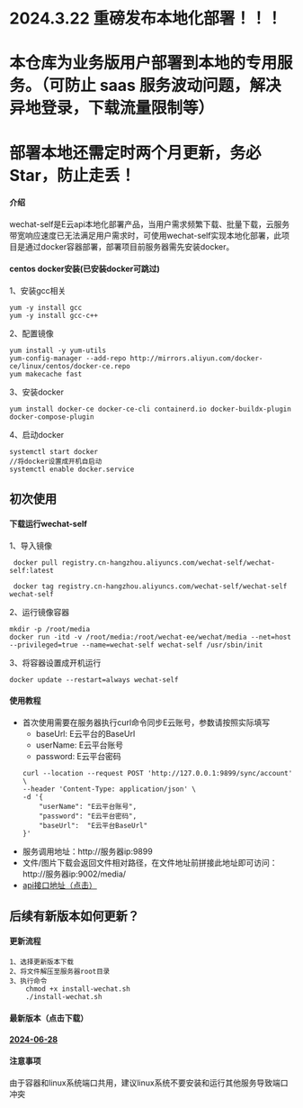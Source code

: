 # 2024.3.22 重磅发布本地化部署！！！
# 本仓库为业务版用户部署到本地的专用服务。（可防止 saas 服务波动问题，解决异地登录，下载流量限制等）
# 部署本地还需定时两个月更新，务必 Star，防止走丢！


#### 介绍
wechat-self是E云api本地化部署产品，当用户需求频繁下载、批量下载，云服务带宽响应速度已无法满足用户需求时，可使用wechat-self实现本地化部署，此项目是通过docker容器部署，部署项目前服务器需先安装docker。


#### centos docker安装(已安装docker可跳过)  


1、安装gcc相关
```
yum -y install gcc
yum -y install gcc-c++
```
2、配置镜像

```
yum install -y yum-utils
yum-config-manager --add-repo http://mirrors.aliyun.com/docker-ce/linux/centos/docker-ce.repo
yum makecache fast
```
3、安装docker

```
yum install docker-ce docker-ce-cli containerd.io docker-buildx-plugin docker-compose-plugin
```
4、启动docker

```
systemctl start docker
//将docker设置成开机自启动
systemctl enable docker.service
```
## 初次使用
#### 下载运行wechat-self

1、导入镜像

```
 docker pull registry.cn-hangzhou.aliyuncs.com/wechat-self/wechat-self:latest
 
 docker tag registry.cn-hangzhou.aliyuncs.com/wechat-self/wechat-self wechat-self
```
2、运行镜像容器

```
mkdir -p /root/media
docker run -itd -v /root/media:/root/wechat-ee/wechat/media --net=host --privileged=true --name=wechat-self wechat-self /usr/sbin/init
```
3、将容器设置成开机运行

```
docker update --restart=always wechat-self
```
#### 使用教程
- 首次使用需要在服务器执行curl命令同步E云账号，参数请按照实际填写
  - baseUrl: E云平台的BaseUrl
  - userName: E云平台账号
  - password: E云平台密码 
  ```shell
  curl --location --request POST 'http://127.0.0.1:9899/sync/account' \
  --header 'Content-Type: application/json' \
  -d '{
      "userName": "E云平台账号",
      "password": "E云平台密码",
      "baseUrl":  "E云平台BaseUrl" 
  }'
  ```
- 服务调用地址：http://服务器ip:9899
- 文件/图片下载会返回文件相对路径，在文件地址前拼接此地址即可访问：http://服务器ip:9002/media/
- [api接口地址（点击）](https://www.wkteam.cn/api-wen-dang2/)


## 后续有新版本如何更新？
#### 更新流程

```
1、选择更新版本下载
2、将文件解压至服务器root目录
3、执行命令
    chmod +x install-wechat.sh
    ./install-wechat.sh
```
#### 最新版本（点击下载）
#### [2024-06-28](https://pan.xunlei.com/s/VO0TwbsKVne-YWfbj2MsQeTVA1?pwd=9tpj#) 

#### 注意事项

由于容器和linux系统端口共用，建议linux系统不要安装和运行其他服务导致端口冲突
